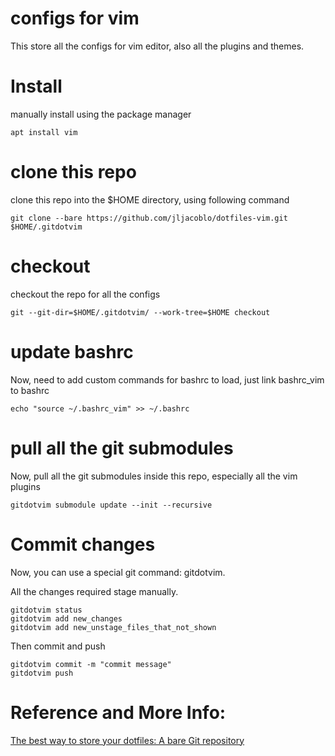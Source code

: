 # configs for vim

This store all the configs for vim editor, also all the plugins and themes.


# Install
manually install using the package manager
```
apt install vim
```


# clone this repo
clone this repo into the $HOME directory, using following command
```
git clone --bare https://github.com/jljacoblo/dotfiles-vim.git $HOME/.gitdotvim
```


# checkout
checkout the repo for all the configs
```
git --git-dir=$HOME/.gitdotvim/ --work-tree=$HOME checkout
```


# update bashrc
Now, need to add custom commands for bashrc to load, just link bashrc_vim to bashrc
```
echo "source ~/.bashrc_vim" >> ~/.bashrc
```


# pull all the git submodules
Now, pull all the git submodules inside this repo, especially all the vim plugins
```
gitdotvim submodule update --init --recursive
```


# Commit changes
Now, you can use a special git command: gitdotvim.

All the changes required stage manually.
```
gitdotvim status
gitdotvim add new_changes
gitdotvim add new_unstage_files_that_not_shown
```

Then commit and push
```
gitdotvim commit -m "commit message"
gitdotvim push
```

# Reference and More Info:
[The best way to store your dotfiles: A bare Git repository](https://www.atlassian.com/git/tutorials/dotfiles)
